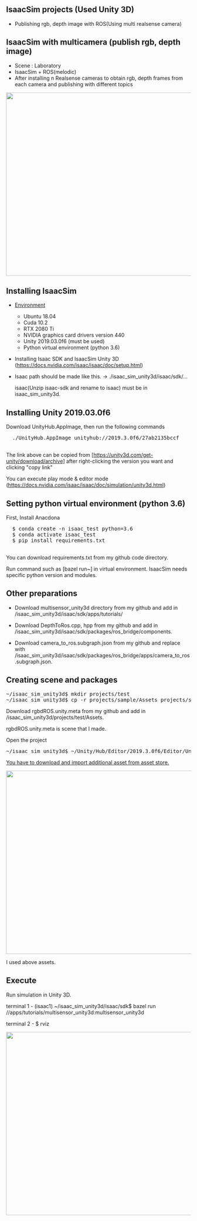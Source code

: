 ## IsaacSim projects (Used Unity 3D)

  * Publishing rgb, depth image with ROS(Using multi realsense camera)

## IsaacSim with multicamera (publish rgb, depth image) 

* Scene : Laboratory
* IsaacSim + ROS(melodic)
* After installing n Realsense cameras to obtain rgb, depth frames from each camera and publishing with different topics


<p align="center">
  <img width="800" height="500" src="https://user-images.githubusercontent.com/80872528/127097749-ae2e3e4c-4f88-43bc-81ac-258a55e747f0.png">
</p>

## Installing IsaacSim

* [Environment](https://docs.nvidia.com/isaac/isaac/doc/setup.html)
  * Ubuntu 18.04
  * Cuda 10.2 
  * RTX 2080 Ti
  * NVIDIA graphics card drivers version 440
  * Unity 2019.03.0f6 (must be used)
  * Python virtual environment (python 3.6)
 
* Installing Isaac SDK and IsaacSim Unity 3D (https://docs.nvidia.com/isaac/isaac/doc/setup.html)

* Isaac path should be made like this. -> ./isaac_sim_unity3d/isaac/sdk/...

  isaac(Unzip isaac-sdk and rename to isaac) must be in isaac_sim_unity3d.
  

## Installing Unity 2019.03.0f6

  Download UnityHub.AppImage, then run the following commands
  
  <pre>
  ./UnityHub.AppImage unityhub://2019.3.0f6/27ab2135bccf
  </pre>
  
  The link above can be copied from [https://unity3d.com/get-unity/download/archive] after right-clicking the version you want and clicking "copy link"
  
  You can execute play mode & editor mode (https://docs.nvidia.com/isaac/isaac/doc/simulation/unity3d.html)
  
## Setting python virtual environment (python 3.6)

  First, Install Anacdona
  
  <pre>
  $ conda create -n isaac_test python=3.6
  $ conda activate isaac_test
  $ pip install requirements.txt
  </pre>
  
  You can download requirements.txt from my github code directory.
  
  Run command such as [bazel run~] in virtual environment. IsaacSim needs specific python version and modules.
  
## Other preparations

* Download multisensor_unity3d directory from my github and add in /isaac_sim_unity3d/isaac/sdk/apps/tutorials/

* Download DepthToRos.cpp, hpp from my github and add in /isaac_sim_unity3d/isaac/sdk/packages/ros_bridge/components.

* Download camera_to_ros.subgraph.json from my github and replace with /isaac_sim_unity3d/isaac/sdk/packages/ros_bridge/apps/camera_to_ros.subgraph.json.

## Creating scene and packages

<pre>
~/isaac_sim_unity3d$ mkdir projects/test
~/isaac_sim_unity3d$ cp -r projects/sample/Assets projects/sample/Packages projects/sample/ProjectSettings projects/test/
</pre>

Download rgbdROS.unity.meta from my github and add in /isaac_sim_unity3d/projects/test/Assets. 

rgbdROS.unity.meta is scene that I made. 

Open the project
<pre>
~/isaac_sim_unity3d$ ~/Unity/Hub/Editor/2019.3.0f6/Editor/Unity -projectPath projects/test -logfile
</pre>

[You have to download and import additional asset from asset store.](https://youtu.be/GFcA9U45poQ)

<p align="center">
  <img width="800" height="500" src="https://user-images.githubusercontent.com/80872528/127104398-7bef679c-a172-41ca-99a3-d9367e362da6.png">
</p>

I used above assets.

## Execute

Run simulation in Unity 3D.

terminal 1 - (isaac1) ~/isaac_sim_unity3d/isaac/sdk$ bazel run //apps/tutorials/multisensor_unity3d:multisensor_unity3d 

terminal 2 - $ rviz

<p align="center">
  <img width="800" height="500" src="https://user-images.githubusercontent.com/80872528/127104830-4692edbf-c08b-453f-93a7-c5bf77b0be49.png">
</p>


## 

